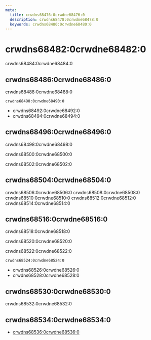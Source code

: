 ```yaml
---
meta:
  title: crwdns68476:0crwdne68476:0
  description: crwdns68478:0crwdne68478:0
  keywords: crwdns68480:0crwdne68480:0
---
```


# crwdns68482:0crwdne68482:0
crwdns68484:0crwdne68484:0

<entry-ad />

## crwdns68486:0crwdne68486:0
crwdns68488:0crwdne68488:0

`crwdns68490:0crwdne68490:0`
- crwdns68492:0crwdne68492:0
- crwdns68494:0crwdne68494:0


## crwdns68496:0crwdne68496:0
crwdns68498:0crwdne68498:0

  crwdns68500:0crwdne68500:0

  crwdns68502:0crwdne68502:0

## crwdns68504:0crwdne68504:0
crwdns68506:0crwdne68506:0
<alert type="success">crwdns68508:0crwdne68508:0</alert>
<alert type="info">crwdns68510:0crwdne68510:0</alert>
<alert type="warning">crwdns68512:0crwdne68512:0</alert>
<alert type="error">crwdns68514:0crwdne68514:0</alert>

## crwdns68516:0crwdne68516:0
crwdns68518:0crwdne68518:0

  crwdns68520:0crwdne68520:0

  crwdns68522:0crwdne68522:0

  `crwdns68524:0crwdne68524:0`
  - crwdns68526:0crwdne68526:0
  - crwdns68528:0crwdne68528:0

## crwdns68530:0crwdne68530:0
crwdns68532:0crwdne68532:0

## crwdns68534:0crwdne68534:0
  - [crwdns68536:0crwdne68536:0]()

<backmatter />
